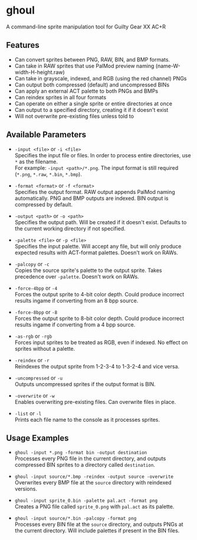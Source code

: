 # ghoul
 A command-line sprite manipulation tool for Guilty Gear XX AC+R

## Features
 - Can convert sprites between PNG, RAW, BIN, and BMP formats.
 - Can take in RAW sprites that use PalMod preview naming (name-W-width-H-height.raw)
 - Can take in grayscale, indexed, and RGB (using the red channel) PNGs
 - Can output both compressed (default) and uncompressed BINs
 - Can apply an external ACT palette to both PNGs and BMPs
 - Can reindex sprites in all four formats
 - Can operate on either a single sprite or entire directories at once
 - Can output to a specified directory, creating it if it doesn't exist
 - Will not overwrite pre-existing files unless told to

## Available Parameters
 - `-input <file>` or `-i <file>`<br/>
 Specifies the input file or files. In order to process entire directories, use `*` as the filename.<br/>
 For example: `-input <path>/*.png`. The input format is still required (`*.png`, `*.raw`, `*.bin`, `*.bmp`).

 - `-format <format>` or `-f <format>`<br/>
 Specifies the output format. RAW output appends PalMod naming automatically. PNG and BMP outputs are indexed. BIN output is compressed by default.

 - `-output <path>` or `-o <path>`<br/>
 Specifies the output path. Will be created if it doesn't exist. Defaults to the current working directory if not specified.

 - `-palette <file>` or `-p <file>`<br/>
 Specifies the input palette. Will accept any file, but will only produce expected results with ACT-format palettes. Doesn't work on RAWs.

 - `-palcopy` or `-c`<br/>
 Copies the source sprite's palette to the output sprite. Takes precedence over `-palette`. Doesn't work on RAWs.

 - `-force-4bpp` or `-4`<br/>
 Forces the output sprite to 4-bit color depth. Could produce incorrect results ingame if converting from an 8 bpp source.
 
 - `-force-8bpp` or `-8`<br/>
 Forces the output sprite to 8-bit color depth. Could produce incorrect results ingame if converting from a 4 bpp source.
 
 - `-as-rgb` or `-rgb`<br/>
 Forces input sprites to be treated as RGB, even if indexed. No effect on sprites without a palette.

 - `-reindex` or `-r`<br/>
 Reindexes the output sprite from 1-2-3-4 to 1-3-2-4 and vice versa.

 - `-uncompressed` or `-u`<br/>
 Outputs uncompressed sprites if the output format is BIN.

 - `-overwrite` or `-w`<br/>
 Enables overwriting pre-existing files. Can overwrite files in place.

 - `-list` or `-l`<br/>
 Prints each file name to the console as it processes sprites.

## Usage Examples
 - `ghoul -input *.png -format bin -output destination`<br/>
 Processes every PNG file in the current directory, and outputs compressed BIN sprites to a directory called `destination`.

 - `ghoul -input source/*.bmp -reindex -output source -overwrite`<br/>
 Overwrites every BMP file at the `source` directory with reindexed versions.

 - `ghoul -input sprite_0.bin -palette pal.act -format png`<br/>
 Creates a PNG file called `sprite_0.png` with `pal.act` as its palette.
 
 - `ghoul -input source/*.bin -palcopy -format png`<br/>
 Processes every BIN file at the `source` directory, and outputs PNGs at the current directory. Will include palettes if present in the BIN files.